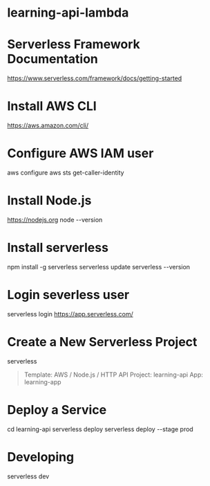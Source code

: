 # learning-api-lambda

# Serverless Framework Documentation
https://www.serverless.com/framework/docs/getting-started

# Install AWS CLI
https://aws.amazon.com/cli/

# Configure AWS IAM user
aws configure
aws sts get-caller-identity

# Install Node.js
https://nodejs.org
node --version

# Install serverless
npm install -g serverless
serverless update
serverless --version

# Login severless user
serverless login
https://app.serverless.com/

# Create a New Serverless Project
serverless
> Template: AWS / Node.js / HTTP API
> Project: learning-api
> App: learning-app

# Deploy a Service
cd learning-api
serverless deploy
serverless deploy --stage prod

# Developing
serverless dev